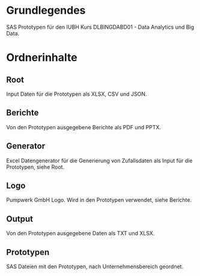 # Grundlegendes
SAS Prototypen für den IUBH Kurs DLBINGDABD01 - Data Analytics und Big Data.

# Ordnerinhalte
## Root
Input Daten für die Prototypen als XLSX, CSV und JSON. 

## Berichte
Von den Prototypen ausgegebene Berichte als PDF und PPTX.

## Generator
Excel Datengenerator für die Generierung von Zufallsdaten als Input für die Prototypen, siehe Root.

## Logo
Pumpwerk GmbH Logo. Wird in den Prototypen verwendet, siehe Berichte.

## Output
Von den Prototypen ausgegebene Daten als TXT und XLSX.

## Prototypen
SAS Dateien mit den Prototypen, nach Unternehmensbereich geordnet.